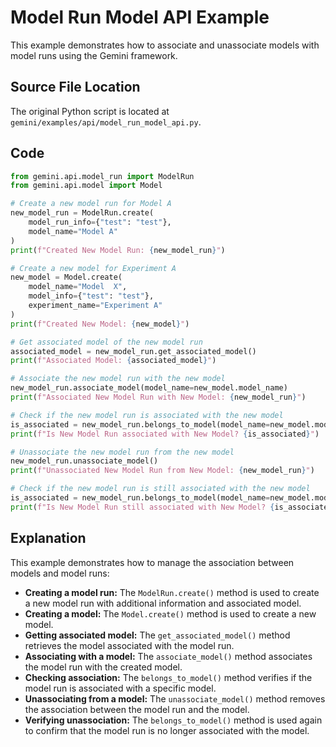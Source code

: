 # Model Run Model API Example

This example demonstrates how to associate and unassociate models with model runs using the Gemini framework.

## Source File Location

The original Python script is located at `gemini/examples/api/model_run_model_api.py`.

## Code

```python
from gemini.api.model_run import ModelRun
from gemini.api.model import Model

# Create a new model run for Model A
new_model_run = ModelRun.create(
    model_run_info={"test": "test"},
    model_name="Model A"
)
print(f"Created New Model Run: {new_model_run}")

# Create a new model for Experiment A
new_model = Model.create(
    model_name="Model  X",
    model_info={"test": "test"},
    experiment_name="Experiment A"
)
print(f"Created New Model: {new_model}")

# Get associated model of the new model run
associated_model = new_model_run.get_associated_model()
print(f"Associated Model: {associated_model}")

# Associate the new model run with the new model
new_model_run.associate_model(model_name=new_model.model_name)
print(f"Associated New Model Run with New Model: {new_model_run}")

# Check if the new model run is associated with the new model
is_associated = new_model_run.belongs_to_model(model_name=new_model.model_name)
print(f"Is New Model Run associated with New Model? {is_associated}")

# Unassociate the new model run from the new model
new_model_run.unassociate_model()
print(f"Unassociated New Model Run from New Model: {new_model_run}")

# Check if the new model run is still associated with the new model
is_associated = new_model_run.belongs_to_model(model_name=new_model.model_name)
print(f"Is New Model Run still associated with New Model? {is_associated}")
```

## Explanation

This example demonstrates how to manage the association between models and model runs:

*   **Creating a model run:** The `ModelRun.create()` method is used to create a new model run with additional information and associated model.
*   **Creating a model:** The `Model.create()` method is used to create a new model.
*   **Getting associated model:** The `get_associated_model()` method retrieves the model associated with the model run.
*   **Associating with a model:** The `associate_model()` method associates the model run with the created model.
*   **Checking association:** The `belongs_to_model()` method verifies if the model run is associated with a specific model.
*   **Unassociating from a model:** The `unassociate_model()` method removes the association between the model run and the model.
*   **Verifying unassociation:** The `belongs_to_model()` method is used again to confirm that the model run is no longer associated with the model.
